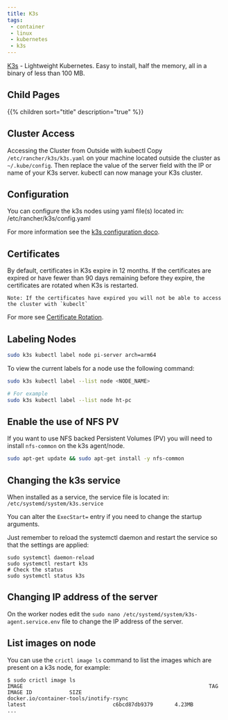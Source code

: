 ```yaml
---
title: K3s
tags:
 - container
 - linux
 - kubernetes
 - k3s
---
```


[K3s](https://docs.k3s.io/) - Lightweight Kubernetes. Easy to install, half the memory, all in a binary of less than 100 MB.
<!--more-->

## Child Pages

{{% children sort="title" description="true" %}}

## Cluster Access

Accessing the Cluster from Outside with kubectl
Copy `/etc/rancher/k3s/k3s.yaml` on your machine located outside the cluster as `~/.kube/config`. 
Then replace the value of the server field with the IP or name of your K3s server. kubectl can now manage your K3s cluster.

## Configuration

You can configure the k3s nodes using yaml file(s) located in: /etc/rancher/k3s/config.yaml

For more information see the [k3s configuration doco](https://docs.k3s.io/installation/configuration#configuration-file).

## Certificates

By default, certificates in K3s expire in 12 months.
If the certificates are expired or have fewer than 90 days remaining before they expire, the certificates are rotated when K3s is restarted.

    Note: If the certificates have expired you will not be able to access the cluster with `kubeclt`

For more see [Certificate Rotation](https://docs.k3s.io/advanced#certificate-rotation).

## Labeling Nodes

```sh
sudo k3s kubectl label node pi-server arch=arm64
```

To view the current labels for a node use the following command:
```sh
sudo k3s kubectl label --list node <NODE_NAME>

# For example
sudo k3s kubectl label --list node ht-pc
```

## Enable the use of NFS PV

If you want to use NFS backed Persistent Volumes (PV) you will need to install `nfs-common` on the k3s agent/node.

```sh
sudo apt-get update && sudo apt-get install -y nfs-common
```

## Changing the k3s service

When installed as a service, the service file is located in: `/etc/systemd/system/k3s.service`

You can alter the `ExecStart=` entry if you need to change the startup arguments.

Just remember to reload the systemctl daemon and restart the service so that the settings are applied:

```shell
sudo systemctl daemon-reload
sudo systemctl restart k3s
# Check the status
sudo systemctl status k3s
```

## Changing IP address of the server

On the worker nodes edit the `sudo nano /etc/systemd/system/k3s-agent.service.env` file to change the IP address of the server.

## List images on node

You can use the `crictl image ls` command to list the images which are present on a k3s node, for example:

```shell
$ sudo crictl image ls
IMAGE                                                            TAG                               IMAGE ID            SIZE
docker.io/container-tools/inotify-rsync                          latest                            c6bcd87db9379       4.23MB
...
```



